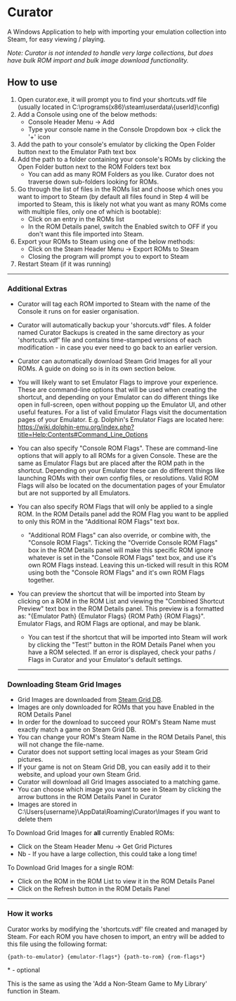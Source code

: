 # Curator
A Windows Application to help with importing your emulation collection into Steam, for easy viewing / playing.

*Note: Curator is not intended to handle very large collections, but does have bulk ROM import and bulk image download functionality.*

## How to use

1. Open curator.exe, it will prompt you to find your shortcuts.vdf file (usually located in C:\programs(x86)\steam\userdata\\{userId}\config)
2. Add a Console using one of the below methods:
	* Console Header Menu -> Add
	* Type your console name in the Console Dropdown box  -> click the '+' icon
3. Add the path to your console's emulator by clicking the Open Folder button next to the Emulator Path text box
4. Add the path to a folder containing your console's ROMs by clicking the Open Folder button next to the ROM Folders text box
	* You can add as many ROM Folders as you like. Curator does not traverse down sub-folders looking for ROMs.
5. Go through the list of files in the ROMs list and choose which ones you want to import to Steam (by default all files found in Step 4 will be imported to Steam, this is likely not what you want as many ROMs come with multiple files, only one of which is bootable):
	* Click on an entry in the ROMs list
	* In the ROM Details panel, switch the Enabled switch to OFF if you don't want this file imported into Steam.
6. Export your ROMs to Steam using one of the below methods: 
	* Click on the Steam Header Menu -> Export ROMs to Steam 
    * Closing the program will prompt you to export to Steam 
7. Restart Steam (if it was running)
    
  ___

### Additional Extras
* Curator will tag each ROM imported to Steam with the name of the Console it runs on for easier organisation.
* Curator will automatically backup your 'shorcuts.vdf' files. A folder named Curator Backups is created in the same directory as your 'shortcuts.vdf' file and contains time-stamped versions of each modification - in case you ever need to go back to an earlier version.
* Curator can automatically download Steam Grid Images for all your ROMs. A guide on doing so is in its own section below.
* You will likely want to set Emulator Flags to improve your experience. These are command-line options that will be used when creating the shortcut, and depending on your Emulator can do different things like open in full-screen, open without popping up the Emulator UI, and other useful features. For a list of valid Emulator Flags visit the documentation pages of your Emulator. E.g. Dolphin's Emulator Flags are located here: https://wiki.dolphin-emu.org/index.php?title=Help:Contents#Command_Line_Options
* You can also specify "Console ROM Flags". These are command-line options that will apply to all ROMs for a given Console. These are the same as Emulator Flags but are placed after the ROM path in the shortcut. Depending on your Emulator these can do different things like launching ROMs with their own config files, or resolutions. Valid ROM Flags will also be located on the documentation pages of your Emulator but are not supported by all Emulators.
* You can also specify ROM Flags that will only be applied to a single ROM. In the ROM Details panel add the ROM Flag you want to be applied to only this ROM in the "Additional ROM Flags" text box.  
  * "Additional ROM Flags" can also override, or combine with, the "Console ROM Flags". Ticking the "Override Console ROM Flags" box in the ROM Details panel will make this specific ROM ignore whatever is set in the "Console ROM Flags" text box, and use it's own ROM Flags instead. Leaving this un-ticked will result in this ROM using both the "Console ROM Flags" and it's own ROM Flags together.
* You can preview the shortcut that will be imported into Steam by clicking on a ROM in the ROM List and viewing the "Combined Shortcut Preview" text box in the ROM Details panel. This preview is a formatted as: "{Emulator Path} {Emulator Flags} {ROM Path} {ROM Flags}". Emulator Flags, and ROM Flags are optional, and may be blank.
  * You can test if the shortcut that will be imported into Steam will work by clicking the "Test!" button in the ROM Details Panel when you have a ROM selected. If an error is displayed, check your paths / Flags in Curator and your Emulator's default settings.
  
  ___
  
### Downloading Steam Grid Images
* Grid Images are downloaded from [Steam Grid DB](http://steamgriddb.com). 
* Images are only downloaded for ROMs that you have Enabled in the ROM Details Panel
* In order for the download to succeed your ROM's Steam Name must exactly match a game on Steam Grid DB.
* You can change your ROM's Steam Name in the ROM Details Panel, this will not change the file-name.
* Curator does not support setting local images as your Steam Grid pictures.
* If your game is not on Steam Grid DB, you can easily add it to their website, and upload your own Steam Grid.
* Curator will download all Grid Images associated to a matching game.
* You can choose which image you want to see in Steam by clicking the arrow buttons in the ROM Details Panel in Curator
* Images are stored in C:\Users\{username}\AppData\Roaming\Curator\Images if you want to delete them

To Download Grid Images for **all** currently Enabled ROMs:
* Click on the Steam Header Menu -> Get Grid Pictures
* Nb - If you have a large collection, this could take a long time!

To Download Grid Images for a single ROM:
* Click on the ROM in the ROM List to view it in the ROM Details Panel
* Click on the Refresh button in the ROM Details Panel

___

### How it works
Curator works by modifying the 'shortcuts.vdf' file created and managed by Steam. For each ROM you have chosen to import, an entry will be added to this file using the following format:

`{path-to-emulator} {emulator-flags*} {path-to-rom} {rom-flags*}`

\* \- optional

This is the same as using the 'Add a Non-Steam Game to My Library' function in Steam.
